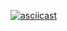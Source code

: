[![asciicast](https://asciinema.org/a/6FUy8pXAk5IplrbAPuS85IY6S.svg)](https://asciinema.org/a/6FUy8pXAk5IplrbAPuS85IY6S)


